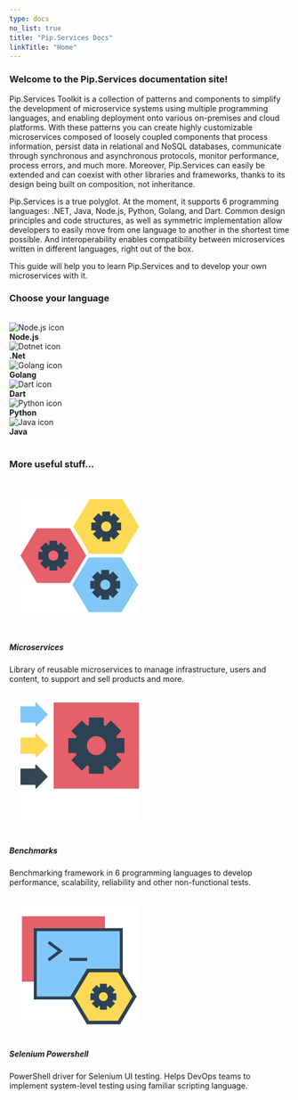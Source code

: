 ```yaml
---
type: docs
no_list: true
title: "Pip.Services Docs"
linkTitle: "Home"
---
```


<!-- <script>
  
  // redirect to current language main page
  try{
    let currentLangugeUri = localStorage['currentMenuActiveItem'].toLowerCase().replace('.', '/').split('/');
    currentLangugeUri = currentLangugeUri.filter(word => word.length > 2)[0]
    window.location.href += currentLangugeUri;
  } catch {
    window.location.href += 'node';
  }
  
</script> -->

### Welcome to the Pip.Services documentation site!

Pip.Services Toolkit is a collection of patterns and components to simplify the development of microservice systems using multiple programming languages, and enabling deployment onto various on-premises and cloud platforms. With these patterns you can create highly customizable microservices composed of loosely coupled components that process information, persist data in relational and NoSQL databases, communicate through synchronous and asynchronous protocols, monitor performance, process errors, and much more. Moreover, Pip.Services can easily be extended and can coexist with other libraries and frameworks, thanks to its design being built on composition, not inheritance.

Pip.Services is a true polyglot. At the moment, it supports 6 programming languages: .NET, Java, Node.js, Python, Golang, and Dart. Common design principles and code structures, as well as symmetric implementation allow developers to easily move from one language to another in the shortest time possible. And interoperability enables compatibility between microservices written in different languages, right out of the box.

This guide will help you to learn Pip.Services and to develop your own microservices with it.

### Choose your language

<br>

<div class="row">
  <div class="col-6 col-md-12 d-flex pb-md-4 justify-content-center">
    <div class="card-deck lang-cards">
      <div class="card">
        <div class="card-body text-center">
          <img class="card-img-top" src="/images/langs/nodejs-icon.png" alt="Node.js icon">
          <a href="../node" class="stretched-link"></a>
        </div>
        <div class="card-footer text-center">
            <b>Node.js</b>
        </div>
      </div>
      <div class="card">
        <div class="card-body text-center">
          <img class="card-img-top" src="/images/langs/dotnet-icon.png" alt="Dotnet icon">
          <a href="../dotnet" class="stretched-link"></a>
        </div>
        <div class="card-footer text-center">
            <b>.Net</b>
        </div>
      </div>
      <div class="card">
        <div class="card-body text-center">
          <img class="card-img-top" src="/images/langs/golang-icon.png" alt="Golang icon">
          <a href="../golang" class="stretched-link"></a>
        </div>
        <div class="card-footer text-center">
            <b>Golang</b>
        </div>
      </div>
    </div>
  </div>
  
  <div class="col-6 col-md-12 d-flex justify-content-center">
    <div class="card-deck lang-cards">
      <div class="card">
        <div class="card-body text-center">
          <img class="card-img-top" src="/images/langs/dart-icon.png" alt="Dart icon">
          <a href="../dart" class="stretched-link"></a>
        </div>
        <div class="card-footer text-center">
            <b>Dart</b>
        </div>
      </div>
      <div class="card">
        <div class="card-body text-center">
          <img class="card-img-top" src="/images/langs/python-icon.png" alt="Python icon">
          <a href="../python" class="stretched-link"></a>
        </div>
        <div class="card-footer text-center">
            <b>Python</b>
        </div>
      </div>
      <div class="card">
        <div class="card-body text-center">
          <img class="card-img-top" src="/images/langs/java-icon.png" alt="Java icon">
          <a href="../java" class="stretched-link"></a>
        </div>
        <div class="card-footer text-center">
            <b>Java</b>
        </div>
      </div>
    </div>
  </div>
</div>


<div class="more-useful-banner">

  <br>

  ### More useful stuff...

  <br>

  <div class="card-deck card-group">
    <div class="card">
      <img class="card-img-top w-50" style="padding: 1.25rem" src="/images/icons/microservice_gears.svg" alt="microservices">
      <div class="card-body">
        <h5 class="card-title"><b>Microservices</b></h5>
        <p class="card-text">Library of reusable microservices to manage infrastructure, users and content, to support and sell   products and more.</p>
        <a href="microservices" class="stretched-link"></a>
      </div>
    </div>
    <div class="card">
      <img class="card-img-top w-50" style="padding: 1.25rem" src="/images/icons/benchmark_icon.svg" alt="Benchmarks">
      <div class="card-body">
        <h5 class="card-title"><b>Benchmarks</b></h5>
        <p class="card-text">
          Benchmarking framework in 6 programming languages to develop performance, scalability, reliability and other non-functional tests.
        </p>
        <a href="extras/benchmarks/" class="stretched-link"></a>
      </div>
    </div>
    <div class="card">
      <img class="card-img-top w-50" style="padding: 1.25rem" src="/images/icons/selenium_powershell_icon.svg" alt="Selenium Powershell">
      <div class="card-body">
        <h5 class="card-title"><b>Selenium Powershell</b></h5>
        <p class="card-text">
          PowerShell driver for Selenium UI testing. Helps DevOps teams to implement system-level testing using familiar scripting  language.
        </p>
        <a href="extras/ps_selenium" class="stretched-link"></a>
      </div>
    </div>
  </div>

</div>
